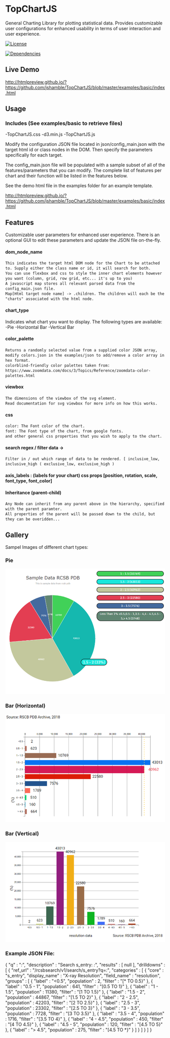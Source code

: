 # TopChartJS

General Charting Library for plotting statistical data.
Provides customizable user configurations for enhanced usability in terms of user interaction and user experience.

[![License][license-badge]][license-badge-url] 
 
[license-badge]: https://img.shields.io/aur/license/yaourt.svg
[devDependencies-badge]: https://img.shields.io/david/dev/mrdoob/three.js.svg
[license-badge-url]: ./LICENSE
[![Dependencies][dependencies-badge]][dependencies-badge-url]

[dependencies-badge]: https://img.shields.io/david/mrdoob/three.js.svg
[dependencies-badge-url]: https://david-dm.org/mrdoob/three.js
[devDependencies-badge]: https://img.shields.io/david/dev/mrdoob/three.js.svg
[devDependencies-badge-url]: https://david-dm.org/mrdoob/three.js#info=devDependencies

## Live Demo
 
http://htmlpreview.github.io/?https://github.com/jshamble/TopChartJS/blob/master/examples/basic/index.html

## Usage

### Includes (See examples/basic to retrieve files)

-TopChartJS.css 
-d3.min.js
-TopChartJS.js

Modify the configuration JSON file located in json/config_main.json with the target html id or class nodes in the DOM.
Then specify the parameters specifically for each target.

The config_main.json file will be populated with a sample subset of all of the features/parameters that you can modify.
The complete list of features per chart and their function will be listed in the features below.

See the demo html file in the examples folder for an example template.

http://htmlpreview.github.io/?https://github.com/jshamble/TopChartJS/blob/master/examples/basic/index.html



## Features

Customizable user parameters for enhanced user experience.
There is an optional GUI to edit these parameters and update the JSON file on-the-fly.



#### dom_node_name
	This indicates the target html DOM node for the Chart to be attached to. Supply either the class name or id, it will search for both.
	You can use flexbox and css to style the inner chart elements however you want (column, grid, row grid, etc... it's up to you)
	A javascript map stores all relevant parsed data from the config_main.json file. 
	Map[Html target node name] -> .children. The children will each be the "charts" associated with the html node.
#### chart_type
Indicates what chart you want to display. The following types are available:
		-Pie
		-Horizontal Bar
		-Vertical Bar
#### color_palette
	Returns a randomly selected value from a supplied color JSON array, 
	modify colors.json in the examples/json to add/remove a color array in hex format.
	colorblind-friendly color palettes taken from:
	https://www.zoomdata.com/docs/3/Topics/Reference/zoomdata-color-palettes.html
	
#### viewbox
	The dimensions of the viewbox of the svg element. 
	Read documentation for svg viewbox for more info on how this works.
#### css
	color: The Font color of the chart.
	font: The Font type of the chart, from google fonts.
	and other general css properties that you wish to apply to the chart.
#### search regex / filter data -> 
	Filter in / out which range of data to be rendered. [ inclusive_low, inclusive_high ( exclusive_low, exclusive_high )
#### axis_labels : (labels for your chart) css props [position, rotation, scale, font_type, font_color]
#### Inheritance (parent-child)
	Any Node can inherit from any parent above in the hierarchy, specified with the parent paramter.
	All properties of the parent will be passed down to the child, but they can be overidden...

## Gallery

Sampel Images of different chart types:

### Pie

![alt text](https://github.com/jshamble/TopChartJS/blob/master/examples/basic/img/Pie.png)

### Bar (Horizontal)

![alt text](https://github.com/jshamble/TopChartJS/blob/master/examples/basic/img/Horizontal%20Bar.png)

### Bar (Vertical)

![alt text](https://github.com/jshamble/TopChartJS/blob/master/examples/basic/img/Vertical%20Bar.png)

### Example JSON File:

{
  "q" : "*:*",
  "description" : "Search s_entry: *:*",
  "results" : [ null ],
  "drilldowns" : [ {
    "ref_url" : "/rcsbsearch/v1/search/s_entry?q=*:*",
    "categories" : [ {
      "core" : "s_entry",
      "display_name" : "X-ray Resolution",
      "field_name" : "resolution",
      "groups" : [ {
        "label" : "<0.5",
        "population" : 2,
        "filter" : "[* TO 0.5}"
      }, {
        "label" : "0.5 - 1",
        "population" : 641,
        "filter" : "[0.5 TO 1}"
      }, {
        "label" : "1 - 1.5",
        "population" : 11380,
        "filter" : "[1 TO 1.5}"
      }, {
        "label" : "1.5 - 2",
        "population" : 44867,
        "filter" : "[1.5 TO 2}"
      }, {
        "label" : "2 - 2.5",
        "population" : 42203,
        "filter" : "[2 TO 2.5}"
      }, {
        "label" : "2.5 - 3",
        "population" : 23302,
        "filter" : "[2.5 TO 3}"
      }, {
        "label" : "3 - 3.5",
        "population" : 7728,
        "filter" : "[3 TO 3.5}"
      }, {
        "label" : "3.5 - 4",
        "population" : 1716,
        "filter" : "[3.5 TO 4}"
      }, {
        "label" : "4 - 4.5",
        "population" : 450,
        "filter" : "[4 TO 4.5}"
      }, {
        "label" : "4.5 - 5",
        "population" : 120,
        "filter" : "[4.5 TO 5}"
      }, {
        "label" : "> 4.5",
        "population" : 275,
        "filter" : "[4.5 TO *}"
      } ]
    } ]
  } ]
}
